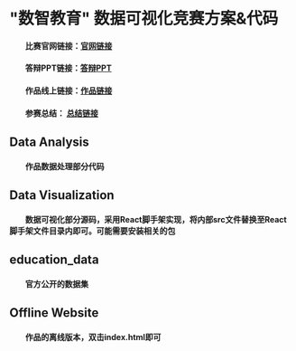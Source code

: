 # "数智教育" 数据可视化竞赛方案&代码

#### &emsp;&emsp;比赛官网链接：[官网链接](https://tianchi.aliyun.com/competition/entrance/231704/introduction?spm=5176.12281965.1006.1.835b24484p6EER)

#### &emsp;&emsp;答辩PPT链接：[答辩PPT](https://ambitionc-blog.oss-cn-hongkong.aliyuncs.com/Blog_Works/%E6%95%B0%E6%99%BA%E6%95%99%E8%82%B2%E7%AD%94%E8%BE%A9PPT.pdf)

#### &emsp;&emsp;作品线上链接：[作品链接](https://ashinzhang.github.io/work1/)

#### &emsp;&emsp;参赛总结： [总结链接]()

## Data Analysis

#### &emsp;&emsp;作品数据处理部分代码



## Data Visualization

#### &emsp;&emsp;数据可视化部分源码，采用React脚手架实现，将内部src文件替换至React脚手架文件目录内即可。可能需要安装相关的包



## education_data

#### &emsp;&emsp;官方公开的数据集



## Offline Website

#### &emsp;&emsp;作品的离线版本，双击index.html即可